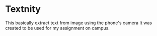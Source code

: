 # Textnity
This basically extract text from image using the phone's camera
It was created to be used for my assignment on campus.

